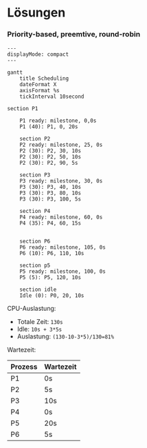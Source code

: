 # Lösungen

### Priority-based, preemtive, round-robin
```mermaid
---
displayMode: compact
---

gantt
    title Scheduling
    dateFormat X
    axisFormat %s
    tickInterval 10second

section P1
    
    P1 ready: milestone, 0,0s
    P1 (40): P1, 0, 20s
    
    section P2
    P2 ready: milestone, 25, 0s
    P2 (30): P2, 30, 10s
    P2 (30): P2, 50, 10s
    P2 (30): P2, 90, 5s

    section P3
    P3 ready: milestone, 30, 0s
    P3 (30): P3, 40, 10s
    P3 (30): P3, 80, 10s
    P3 (30): P3, 100, 5s
    
    section P4
    P4 ready: milestone, 60, 0s
    P4 (35): P4, 60, 15s
    
    
    section P6
    P6 ready: milestone, 105, 0s
    P6 (10): P6, 110, 10s
    
    section p5
    P5 ready: milestone, 100, 0s
    P5 (5): P5, 120, 10s
    
    section idle
    Idle (0): P0, 20, 10s
```

CPU-Auslastung:
- Totale Zeit: `130s`
- Idle: `10s + 3*5s`
- Auslastung: `(130-10-3*5)/130=81%`

Wartezeit:

| Prozess | Wartezeit |
|---------|-----------|
| P1      | 0s        |
| P2      | 5s        |
| P3      | 10s       |
| P4      | 0s        |
| P5      | 20s       |
| P6      | 5s        |
